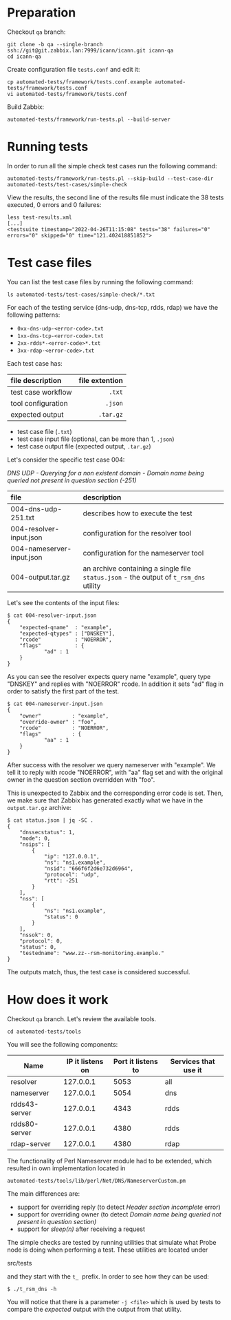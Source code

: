 
Preparation
===========

Checkout `qa` branch:

    git clone -b qa --single-branch ssh://git@git.zabbix.lan:7999/icann/icann.git icann-qa
    cd icann-qa

Create configuration file `tests.conf` and edit it:

    cp automated-tests/framework/tests.conf.example automated-tests/framework/tests.conf
    vi automated-tests/framework/tests.conf

Build Zabbix:

    automated-tests/framework/run-tests.pl --build-server

Running tests
=============

In order to run all the simple check test cases run the following command:

    automated-tests/framework/run-tests.pl --skip-build --test-case-dir automated-tests/test-cases/simple-check

View the results, the second line of the results file must indicate the 38 tests executed, 0 errors and 0 failures:

    less test-results.xml
    [...]
    <testsuite timestamp="2022-04-26T11:15:08" tests="38" failures="0" errors="0" skipped="0" time="121.402418851852">

Test case files
===============

You can list the test case files by running the following command:

    ls automated-tests/test-cases/simple-check/*.txt

For each of the testing service (dns-udp, dns-tcp, rdds, rdap) we have the following patterns:

*   `0xx-dns-udp-<error-code>.txt`
*   `1xx-dns-tcp-<error-code>.txt`
*   `2xx-rdds*-<error-code>*.txt`
*   `3xx-rdap-<error-code>.txt`

Each test case has:

|file description  |file extention|
|:-----------------|-------------:|
|test case workflow|        `.txt`|
|tool configuration|       `.json`|
|expected output   |     `.tar.gz`|

*   test case file (`.txt`)
*   test case input file (optional, can be more than 1, `.json`)
*   test case output file (expected output, `.tar.gz`)

Let's consider the specific test case 004:

_DNS UDP - Querying for a non existent domain - Domain name being queried not present in question section (-251)_

|file                     |description                                                                          |
|:------------------------|:------------------------------------------------------------------------------------|
|004-dns-udp-251.txt      |describes how to execute the test                                                    |
|004-resolver-input.json  |configuration for the resolver tool                                                  |
|004-nameserver-input.json|configuration for the nameserver tool                                                |
|004-output.tar.gz        |an archive containing a single file `status.json` - the output of `t_rsm_dns` utility|

Let's see the contents of the input files:

    $ cat 004-resolver-input.json 
    {
        "expected-qname"  : "example",
        "expected-qtypes" : ["DNSKEY"],
        "rcode"           : "NOERROR",
        "flags"           : {
                "ad" : 1
        }
    }

As you can see the resolver expects query name "example", query type "DNSKEY" and replies with "NOERROR" rcode. In addition it sets "ad" flag in order to satisfy the first part of the test.

    $ cat 004-nameserver-input.json 
    {
        "owner"          : "example",
        "override-owner" : "foo",
        "rcode"          : "NOERROR",
        "flags"          : {
                "aa" : 1
        }
    }

After success with the resolver we query nameserver with "example". We tell it to reply with rcode "NOERROR", with "aa" flag set and with the original owner in the question section overridden with "foo".

This is unexpected to Zabbix and the corresponding error code is set. Then, we make sure that Zabbix has generated exactly what we have in the `output.tar.gz` archive:

    $ cat status.json | jq -SC .
    {
        "dnssecstatus": 1,
        "mode": 0,
        "nsips": [
            {
                "ip": "127.0.0.1",
                "ns": "ns1.example",
                "nsid": "666f6f2d6e732d6964",
                "protocol": "udp",
                "rtt": -251
            }
        ],
        "nss": [
            {
                "ns": "ns1.example",
                "status": 0
            }
        ],
        "nssok": 0,
        "protocol": 0,
        "status": 0,
        "testedname": "www.zz--rsm-monitoring.example."
    }

The outputs match, thus, the test case is considered successful.

How does it work
================

Checkout `qa` branch. Let's review the available tools.

    cd automated-tests/tools

You will see the following components:

|Name         |IP it listens on|Port it listens to|Services that use it|
|-------------|----------------|------------------|--------------------|
|resolver     |127.0.0.1       |5053              |all                 |
|nameserver   |127.0.0.1       |5054              |dns                 |
|rdds43-server|127.0.0.1       |4343              |rdds                |
|rdds80-server|127.0.0.1       |4380              |rdds                |
|rdap-server  |127.0.0.1       |4380              |rdap                |

The functionality of Perl Nameserver module had to be extended, which resulted in own implementation located in

    automated-tests/tools/lib/perl/Net/DNS/NameserverCustom.pm

The main differences are:

*   support for overriding reply (to detect _Header section incomplete_ error)
*   support for overriding owner (to detect _Domain name being queried not present in question section)_
*   support for _sleep(n)_ after receiving a request

The simple checks are tested by running utilities that simulate what Probe node is doing when performing a test. These utilities are located under

src/tests

and they start with the `t_`  prefix. In order to see how they can be used:

    $ ./t_rsm_dns -h

You will notice that there is a parameter `-j <file>` which is used by tests to compare the _expected_ output with the output from that utility.
